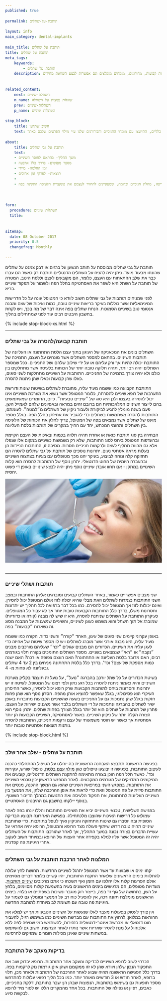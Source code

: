 ```yaml
---
published: true

permalink: תותבת-על-שתלים

layout: info
main_category: dental-implants

main_title: תותבת על שתלים
title: תותבת על שתלים
meta_tags:
    keywords:
        - תותבת על שתלים
    description: תותבת על שתלים - כל מה שרציתם לדעת על תותבות המורכבות על גבי שתלים דנטליים, תותבת להסרה (נשלפת), תותבות קבועות, מחירונים, מומחים מומלצים וגם אפשרות לבצע השוואת מחירים


related_content:
    next: השתלת-שיניים
    n_name: שאלות נפוצות על השתלה
    prev: השתלות-שיניים
    p_name: השתלות שיניים

stop_block: 
    title: חשוב שתדעו
    text: חסרות לכם מספר שיניים בלסת? מעוניינים להחזיר את היכולת לאכול ללא כל מגבלה וגם לחייך בפה מלא? תותבת על שתלים תחזיר לכם את פונקציית הלעיסה ואת היכולת לחייך, חשוב רק שתעברו שיקום שיניים ע״י כירורגים מנוסים ולא אצל רופאי שיניים כלליים, התייעצו עם מומחי החניכיים והכירורגים שלנו ע״י מילוי הפרטים שלכם באתר.
    
about:
    title: תותבת על גבי שתלים
    text: 
    - משך ההליך- בהתאם לחוסר השיניים
    - מספר מפגשים- בדרך כלל ארבעה
    - זמן החלמה- מיידי
    - תוצאות- לפרקי זמן ארוכים
    - 
    - תותבת על גבי שתלים תתאים לאנשים שאיבדו שיניים כתוצאה מריקבון, עששת חריפה, מחלת חניכיים וכדומה, שמעוניינים להחזיר לעצמם את פונקציית הלעיסה התקינה בפה.

   

form:
  procedure: השתלות שיניים
  title: 

  
sitemap: 
  date: 08 October 2017
  priority: 0.5
  changefreq: Monthly

---
```

תותבת על גבי שתלים מבוססת על תותב הנשען על ברגים או דבק צמנט על שתלים שהונחו מבעוד מועד. ניתן יהיה להניח על השתלים הדנטליים תותבת רק כאשר הם עברו כבר את שלב ההתאחות עם העצם, כלומר, הם מקובעים לעצם וללסת היטב. המטרה של תותבת על השתל היא לשפר את האסתטיקה בחלל הפה ולשמור על תפקוד שיניים בריא.

לפני שמניחים תותבות על גבי שתלים חשוב לוודא כי המטופל עונה על כל הדרישות המינימאליות אשר כוללות בעיקר בריאות שיניים טובה, כמות ואיכות של עצם ומבנה אנטומי טוב בשיניים הסמוכות. הנחת שתלים בפה אינה דבר של מה בכך, ויש לקחת בחשבון היבטים רבים עוד לפני שמתחילים בהליך.

 {% include stop-block-xs.html %}  

- - - - - -

###  תותבת קבועה/להסרה על גבי שתלים

השתלים בונים את המכאניקה של העיגון בתוך עצם הלסת התחתונה או העליונה של תותבות השיניים. בהתאם למספר השתלים אשר מונחים על העצם, התמיכה של התותבת יכולה להיות אך ורק עליהם או על ידי שילוב שלהם ושל החניכיים. ככל שמספר השתלים יהיה רב יותר, תהיה חלוקה טובה יותר של הכוחות בלעיסה אשר מתחלקים בין כולם ולא יהיה צורך בתמיכה של החניכיים. התותבות על השיניים מתחלקות לשני סוגים, כאלו שהן קבועות וכאלו שהן ניתנות להסרה. 

התותבת הקבועה כמו ששמה מעיד עליה, מחוברת לשתלים בשיטות שונות ודורשת התערבות של רופא שיניים להסרתה, כלומר המטופל אשר נושא את מערכת השיניים אינו יכול להסירה בעצמו ולכן היא סוג של ״שיניים טבעיות״. כיום, החומרים שמשתמשים בהם לייצור השיניים המלאכותיות הם ברובם זהים במראה ובאפיונים שלהם לאמייל השן. פעם בשנה מומלץ להגיע לביקורת ולעבור ניקיון של השתלים מ״למטה״. לעומתם, התותבות להסרה משתמשות בשתלים כדי להגביר את אחיזתן בחלל הפה. בגלל מספר מועט של שתלים אשר נמצאים בפה של המטופל, צריך לחלק את הכוחות של הלעיסה בין השתלים ותחומי המכתש, יחד עם החיך במקרים של תותבות בלסת העליונה. 

הבחירה בין סוג תותבת כזאת או אחרת תהיה תלויה בכמות ובאיכות של העצם הקיימת ובהעדפות המטופל ביחס לסוג התותבות, שלא רק משמשות כשיניים במקום אלו שנפלו אלא גם מהוות תחליף לעצם ולרקמות חניכיים חסרות. מסיבה זו, התותבות הניידות הן בעלות מראה אסתטי נעים. יתרונות נוספים של תותבת על גבי שתלים להסרה הם תחזוקה קלה ונוחה לביצוע, בעיקר יהנו מכך מטופלים עם בעיות בצחצוח השיניים ובהעברה היומית של החוט הדנטאלי. יתרון נוסף של התותבות להסרה הוא קלות השינויים במתקן - אם תחוו אובדן שיניים נוסף ניתן יהיה לבצע שינויים באופן די פשוט יחסית.


 ![{{ page.title }}](/images/articles/dental-treatment.jpg)  

- - - - - -

###  תותבות ושתלי שיניים

שני מצבים אפשריים כאמור, באחד השתלים קבועים ומוברגים אליהן התותבות ובמצב השני התותבות נצמדות לשתלים וזאת מבלי שהיא יכולה לזוז אולם המטופל יכול להסירן. ואינם יכולות לזוז אך המטופל יכול להסירם. כמו בכל דבר ברפואה לכל תהליך יש יתרונות וחסרונות משלו, בדרך כלל התותבות הקבועות טובות יותר אך לא עבור כל המטופלים. כעיקרון התותבת על השתלים שניתנת להסרה, היא זו שיש לה מבנה (קורה או כדוריות) שמוברג אל תוך השתל והוא משמש כעוגן לשיניים, והשיניים שנשענות על המבנה מסוג זה נשארות ״קבועות״ בפה. 

באופן עקרוני קיימים שני סוגים של עיגון, האחד ״קורה״ והשני כדור. הקורה כמו ששמה מעיד עליה, היא מבנה אורכי אשר מוברג לשתלים ויש לו מספר שיטות של אחיזה כדי לעגן עליה את השיניים. הכדורים הם מבנים עגולים ״זכר״ שעליהם מורכבים מבנים ״נקבה״ או ״ראי״ שנמצאים בשניים. מספר השתלים התומכים בקורה תלוי בגורמים רבים, האם מדובר בלסת העליונה או התחתונה? האם העצם צפופה או רכה? האם ישנה כמות מספקת של עצם? וכד'. בדרך כלל בלסת התחתונה מניחים בין 2 עד 4 שתלים ובעליונה לא פחות מ- 4. 

בשיטת הכדורים על כל שתל יורכב בהברגה ״נועל״, על נועל זה תוצמד בקליק מערכת השיניים והיא כאמור ניתנת להסרה בכל רגע נתון ולפי רצונו של המטופל. לשיטה זו יש יתרונות וחסרונות ביחס לתותבות הקבועות שרק רופא יכול להסירן, כאשר החיסרון העיקרי הוא פסיכולוגי, בגלל שאפשר להוציא אותן מהפה. חסרון נוסף הוא שהן פחות חזקות בגלל שהן נתמכות גם על החניכיים בשעה שהשיניים הקבועות מחוברות באופן ישיר לשתלים בהברגה ונתמכות על די השתלים בלבד אשר נשענים ישירות על העצם. פתרון של תותבות על שתלים הוא זול יותר בגלל הצורך בפחות שתלים. יתרון נוסף הוא הצורה הקלה יותר של ניקיון השיניים. באשר לאסתטיקה, השיניים הקבועות הן יותר אסתטיות אך כאשר יש חוסר משמעותי של עצם ורקמות חניכיים, התותבות להסרה נותנות תוצאות אסתטיות טובות יותר.

 {% include stop-block.html %}  

- - - - - -

###  תותבת על שתלים - שלב אחר שלב

בפגישה הראשונה תתבצע האבחנה הראשונית בה יוחלט על הטיפול ההתחלתי כהכנה לעיצוב התותבות, בפגישה זו יבוצעו טיפולים כגון [מילוי עצם בלסת](/השתלת-עצם-בפה), טיפולי שורש, עקירות וכד'. כאשר חלל הפה הוכן בצורה מתאימה להתקנת השתלים הדנטליים, קובעים את המיקומים המדויקים של הגורמים המקבעים. לאחר המפגש הראשון יכין טכנאי השיניים את התותבות. במפגש השני במרפאת השיניים שהוא גם המשך ההכנה, מנסים את התותבות פיזית על פה המטופל וזאת כדי לראות את אופן ההרכבה שלהן, את המנשך בין השיניים העליונות לתחתונות, את תפקוד הלעיסה ואת התנועות במהלך הדיבור השוטף. בנוסף יילקחו בחשבון גם ההיבטים האסתטיים. 

בפגישה השלישית, טכנאי השיניים יביא את השיניים התותבות והללו יונחו בפה לאחר שמולאו כל דרישות האיכות שהוצבו מלכתחילה. בפגישה האחרונה תבוצע הבדיקה הסופית ובה יוסברו גם שיטות התחזוקה והניקיון ואיך לטפל בתותבות. כדי שתותבת שיניים תהיה טובה דרוש שיתוף פעולה מצד הרופא והמטופל, הרופא יהיה אחראי על עשיית הדברים בצורה נכונה במשך התהליך, אך לאחר שהורכבו התותבות על השתלים יהיה זה המטופל אשר עליו למלא בקפידה אחר העצות של הרופא ובמיוחד חשוב לעקוב אחרי היגיינת פה קפדנית.
- - - - - -

###  המלצות לאחר הרכבת תותבות על גבי השתלים

יקחו ימים או שבועות עד אשר המטופל יתרגל לשיניים החדשות. תחושת לחץ עלולה להתלוות בימים הראשונים שלאחר התקנת התותבות, יהיו קשיים בלומר דברים מסוימים אולם הפרעות קלות אלו יחלפו עם הזמן ואף תשכחו כי אתם מרכיבים [שיניים תותבות](/שיניים-תותבות). מעדויות מטופלים, הם מרגישים בימים הראשונים בעיה בהשמעת קולות מסוימים, בלחץ על השן, בתחושה של גוף זר בפה, בייצור רוק מוגבר ונשיכות בשפתיים או בלחי. בימים הראשונים מומלצת תזונה רכה, אין להפעיל כוח רב על המנשך ומומלץ גם לשמור על היגיינת פה טובה עם תשומת לב מיוחדת לתותבת החדשה. 

אין צורך לעסוק בפעולות מעבר לאלו שנעשות על השיניים הטבעיות אך יש למלא את ההוראות במלואן: לרחוץ את התותבות עם מברשת השיניים כמו בשימוש רגיל, להעביר חוט דנטאלי או מברשת אינטר-דנטאלית בזהירות, להשתמש במי שטיפה לפה ללא אלכוהול על מנת להסיר שאריות אשר נותרו לאחר הצחצוח. חשוב גם להשתמש במשחות שיניים שאינן מכילות חומרים שמזיקים לחרסינה.
- - - - - -

###  בדיקות מעקב של התותבת

הכרחי לשוב לרופא השיניים לבדיקה ומעקב אחר התותבות. הרופא יבדוק שוב את התפקוד הנכון שלהן ויוודא שהן לא זזו ממקומם ושהן אינן גורמות נזק לרקמות בפה. בדרך כלל הפגישה הראשונה תהיה שבוע לאחר ההרכבה של התותבות ולאחר מכן, תלוי ברופא, לאחר חודש או 3 חודשים מאוחר יותר. כמו בכל הליך רפואי עלולות להתרחש מספר תופעות גם בשימוש בתותבות, הנפוצות שבהן הן: שבר בתותבת, דלקת בחניכיים, כאבים, רפיון או נפילה של התותבות. בכל אחד מהמקרים הללו יש לסור מיד לרופא לבקשת סיוע.